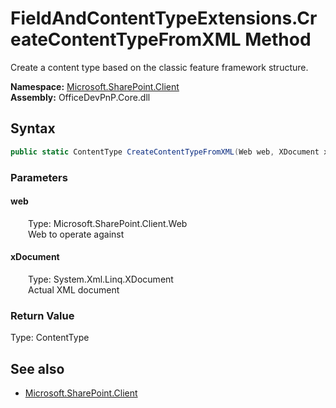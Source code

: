 # FieldAndContentTypeExtensions.CreateContentTypeFromXML Method  
Create a content type based on the classic feature framework structure.  

**Namespace:** [Microsoft.SharePoint.Client](Microsoft.SharePoint.Client.md)  
**Assembly:** OfficeDevPnP.Core.dll  
## Syntax
```C#
public static ContentType CreateContentTypeFromXML(Web web, XDocument xDocument)
```
### Parameters
#### web  
&emsp;&emsp;Type: Microsoft.SharePoint.Client.Web  
&emsp;&emsp;Web to operate against  

#### xDocument  
&emsp;&emsp;Type: System.Xml.Linq.XDocument  
&emsp;&emsp;Actual XML document  

### Return Value
Type: ContentType  

## See also
- [Microsoft.SharePoint.Client](Microsoft.SharePoint.Client.md)
